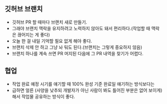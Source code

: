 ## 깃허브 브랜치

- 깃허브 PR 할 때마다 브랜치 새로 만들기.
- 그래야 브랜치 맥락을 유지하려고 노력하지 않아도 돼서 편리하다.(작업할 때 맥락은 끊어지는 게 좋다)
- 오늘 한 걸 내일 기억할 필요 없게 해야 좋다. 
- 브랜치 삭제 안 하고 그냥 놔 둬도 된다.(브랜치는 그렇게 중요하지 않음)
- 브랜치 하나를 계속 쓰면 PR 머지된 다음에 그 PR 내역을 찾기가 어렵다.

## 협업

- 작업 완료 예정 시기를 얘기할 때 100% 완성 기준 완료일 얘기하는 방식보다는
- 급하면 얼른 (사양을 낮추되 개발자가 아닌 사람이 봐도 틀어진 부분은 없어 보이게) 해서 작업물 공유하는 방식이 좋다.

